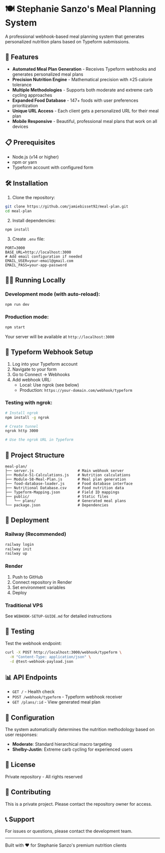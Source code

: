 # 🍽️ Stephanie Sanzo's Meal Planning System

A professional webhook-based meal planning system that generates personalized nutrition plans based on Typeform submissions.

## 🚀 Features

- **Automated Meal Plan Generation** - Receives Typeform webhooks and generates personalized meal plans
- **Precision Nutrition Engine** - Mathematical precision with ±25 calorie tolerance
- **Multiple Methodologies** - Supports both moderate and extreme carb cycling approaches
- **Expanded Food Database** - 147+ foods with user preferences prioritization
- **Unique URL Access** - Each client gets a personalized URL for their meal plan
- **Mobile Responsive** - Beautiful, professional meal plans that work on all devices

## 📋 Prerequisites

- Node.js (v14 or higher)
- npm or yarn
- Typeform account with configured form

## 🛠️ Installation

1. Clone the repository:
```bash
git clone https://github.com/jamiebisset92/meal-plan.git
cd meal-plan
```

2. Install dependencies:
```bash
npm install
```

3. Create `.env` file:
```env
PORT=3000
BASE_URL=http://localhost:3000
# Add email configuration if needed
EMAIL_USER=your-email@gmail.com
EMAIL_PASS=your-app-password
```

## 🏃‍♂️ Running Locally

### Development mode (with auto-reload):
```bash
npm run dev
```

### Production mode:
```bash
npm start
```

Your server will be available at `http://localhost:3000`

## 🔗 Typeform Webhook Setup

1. Log into your Typeform account
2. Navigate to your form
3. Go to Connect → Webhooks
4. Add webhook URL: 
   - Local: Use ngrok (see below)
   - Production: `https://your-domain.com/webhook/typeform`

### Testing with ngrok:
```bash
# Install ngrok
npm install -g ngrok

# Create tunnel
ngrok http 3000

# Use the ngrok URL in Typeform
```

## 📁 Project Structure

```
meal-plan/
├── server.js                    # Main webhook server
├── Module-51-Calculations.js    # Nutrition calculations
├── Module-58-Meal-Plan.js       # Meal plan generation
├── food-database-loader.js      # Food database interface
├── Nutritional Database.csv     # Food nutrition data
├── Typeform-Mapping.json        # Field ID mappings
├── public/                      # Static files
│   └── plans/                   # Generated meal plans
└── package.json                 # Dependencies
```

## 🚀 Deployment

### Railway (Recommended)
```bash
railway login
railway init
railway up
```

### Render
1. Push to GitHub
2. Connect repository in Render
3. Set environment variables
4. Deploy

### Traditional VPS
See `WEBHOOK-SETUP-GUIDE.md` for detailed instructions

## 🧪 Testing

Test the webhook endpoint:
```bash
curl -X POST http://localhost:3000/webhook/typeform \
  -H "Content-Type: application/json" \
  -d @test-webhook-payload.json
```

## 📊 API Endpoints

- `GET /` - Health check
- `POST /webhook/typeform` - Typeform webhook receiver
- `GET /plans/:id` - View generated meal plan

## 🔧 Configuration

The system automatically determines the nutrition methodology based on user responses:
- **Moderate**: Standard hierarchical macro targeting
- **Shelby-Justin**: Extreme carb cycling for experienced users

## 📝 License

Private repository - All rights reserved

## 🤝 Contributing

This is a private project. Please contact the repository owner for access.

## 📞 Support

For issues or questions, please contact the development team.

---

Built with ❤️ for Stephanie Sanzo's premium nutrition clients 